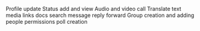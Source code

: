 Profile update
Status add and view
Audio and video call
Translate text
media links docs
search message
reply
forward
Group creation and adding people
permissions
poll creation
